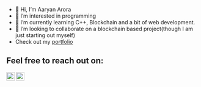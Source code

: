 - 👋 Hi, I’m Aaryan Arora
- 👀 I’m interested in programming
- 🌱 I’m currently learning C++, Blockchain and a bit of web development.
- 💞️ I’m looking to collaborate on a blockchain based project(though I am just starting out myself)
- Check out my [portfolio](http://aaryan2134.me/)

## Feel free to reach out on: 
[<img align="left" alt="Aaryan-Arora-3" width="22px" src="https://cdn.jsdelivr.net/npm/simple-icons@v3/icons/quora.svg" />](https://www.quora.com/profile/Aaryan-Arora-3)
[<img align="left" alt="aaryan-arora-a956b8203 | LinkedIn" width="22px" src="https://cdn.jsdelivr.net/npm/simple-icons@v3/icons/linkedin.svg" />](https://www.linkedin.com/in/aaryan-arora-a956b8203/)

<br />

<!---
aaryan2134/aaryan2134 is a ✨ special ✨ repository because its `README.md` (this file) appears on your GitHub profile.
You can click the Preview link to take a look at your changes.
--->
